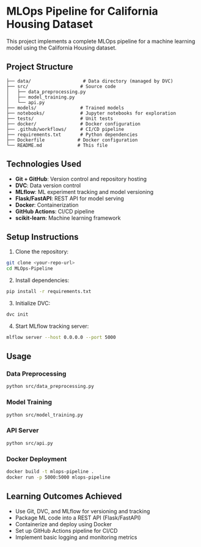 # MLOps Pipeline for California Housing Dataset

This project implements a complete MLOps pipeline for a machine learning model using the California Housing dataset.

## Project Structure

```
├── data/                   # Data directory (managed by DVC)
├── src/                   # Source code
│   ├── data_preprocessing.py
│   ├── model_training.py
│   └── api.py
├── models/                # Trained models
├── notebooks/             # Jupyter notebooks for exploration
├── tests/                 # Unit tests
├── docker/                # Docker configuration
├── .github/workflows/     # CI/CD pipeline
├── requirements.txt       # Python dependencies
├── Dockerfile            # Docker configuration
└── README.md             # This file
```

## Technologies Used

- **Git + GitHub**: Version control and repository hosting
- **DVC**: Data version control
- **MLflow**: ML experiment tracking and model versioning
- **Flask/FastAPI**: REST API for model serving
- **Docker**: Containerization
- **GitHub Actions**: CI/CD pipeline
- **scikit-learn**: Machine learning framework

## Setup Instructions

1. Clone the repository:

```bash
git clone <your-repo-url>
cd MLOps-Pipeline
```

2. Install dependencies:

```bash
pip install -r requirements.txt
```

3. Initialize DVC:

```bash
dvc init
```

4. Start MLflow tracking server:

```bash
mlflow server --host 0.0.0.0 --port 5000
```

## Usage

### Data Preprocessing

```bash
python src/data_preprocessing.py
```

### Model Training

```bash
python src/model_training.py
```

### API Server

```bash
python src/api.py
```

### Docker Deployment

```bash
docker build -t mlops-pipeline .
docker run -p 5000:5000 mlops-pipeline
```

## Learning Outcomes Achieved

- Use Git, DVC, and MLflow for versioning and tracking
- Package ML code into a REST API (Flask/FastAPI)
- Containerize and deploy using Docker
- Set up GitHub Actions pipeline for CI/CD
- Implement basic logging and monitoring metrics
